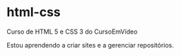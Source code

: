 # html-css
 Curso de HTML 5 e CSS 3 do CursoEmVídeo

Estou aprendendo a criar sites e a gerenciar repositórios.